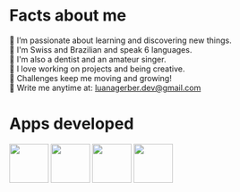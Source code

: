 # Facts about me
🔸 I’m passionate about learning and discovering new things.<br>
🔸 I'm Swiss and Brazilian and speak 6 languages.<br>
🔸 I'm also a dentist and an amateur singer.<br>
🔸 I love working on projects and being creative.<br>
🔸 Challenges keep me moving and growing!<br>
🔹 Write me anytime at: luanagerber.dev@gmail.com

# Apps developed
<a href="https://github.com/luanagerber/Cultural-Storm"><img src="https://github.com/user-attachments/assets/cedbe822-d524-485f-978f-68c90d31226d" width="70"></a>
<a href="https://github.com/luanagerber/CareBeep"><img src="https://github.com/user-attachments/assets/a300d7e8-dca2-4582-b718-fabd32c6b027" width="70"></a>
<a href="https://github.com/luanagerber/Pace-of-Mind"><img src="https://github.com/user-attachments/assets/13e4243d-e577-46ee-a853-7937d8e96e9b" width="70"></a>
<a href="https://github.com/luanagerber/bIngAr"><img src="https://github.com/user-attachments/assets/91d57843-ad99-49b4-93a6-a113276140c4" width="70"></a>
